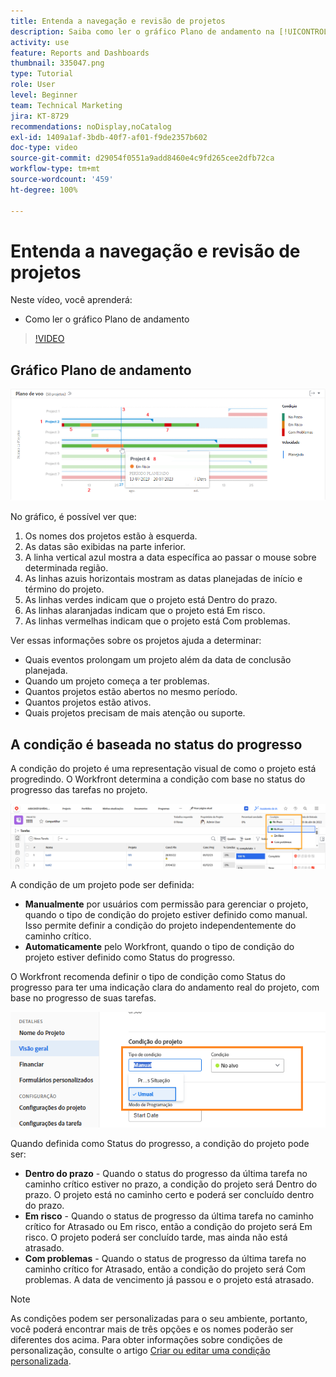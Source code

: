 ```yaml
---
title: Entenda a navegação e revisão de projetos
description: Saiba como ler o gráfico Plano de andamento na [!UICONTROL Análise aprimorada].
activity: use
feature: Reports and Dashboards
thumbnail: 335047.png
type: Tutorial
role: User
level: Beginner
team: Technical Marketing
jira: KT-8729
recommendations: noDisplay,noCatalog
exl-id: 1409a1af-3bdb-40f7-af01-f9de2357b602
doc-type: video
source-git-commit: d29054f0551a9add8460e4c9fd265cee2dfb72ca
workflow-type: tm+mt
source-wordcount: '459'
ht-degree: 100%

---
```


# Entenda a navegação e revisão de projetos

Neste vídeo, você aprenderá:

* Como ler o gráfico Plano de andamento

>[!VIDEO](https://video.tv.adobe.com/v/335047/?quality=12&learn=on)

## Gráfico Plano de andamento

![Imagem de um gráfico Plano de andamento com números correspondentes aos marcadores abaixo](assets/section-2-1.png)

No gráfico, é possível ver que:

1. Os nomes dos projetos estão à esquerda.
1. As datas são exibidas na parte inferior.
1. A linha vertical azul mostra a data específica ao passar o mouse sobre determinada região.
1. As linhas azuis horizontais mostram as datas planejadas de início e término do projeto.
1. As linhas verdes indicam que o projeto está Dentro do prazo.
1. As linhas alaranjadas indicam que o projeto está Em risco.
1. As linhas vermelhas indicam que o projeto está Com problemas.

Ver essas informações sobre os projetos ajuda a determinar:

* Quais eventos prolongam um projeto além da data de conclusão planejada.
* Quando um projeto começa a ter problemas.
* Quantos projetos estão abertos no mesmo período.
* Quantos projetos estão ativos.
* Quais projetos precisam de mais atenção ou suporte.

## A condição é baseada no status do progresso

A condição do projeto é uma representação visual de como o projeto está progredindo. O Workfront determina a condição com base no status do progresso das tarefas no projeto.

![Uma imagem de possíveis status de progresso](assets/section-2-2.png)

A condição de um projeto pode ser definida:

* **Manualmente** por usuários com permissão para gerenciar o projeto, quando o tipo de condição do projeto estiver definido como manual. Isso permite definir a condição do projeto independentemente do caminho crítico.
* **Automaticamente** pelo Workfront, quando o tipo de condição do projeto estiver definido como Status do progresso.

O Workfront recomenda definir o tipo de condição como Status do progresso para ter uma indicação clara do andamento real do projeto, com base no progresso de suas tarefas.

![Uma imagem de possíveis status de progresso](assets/section-2-3.png)

Quando definida como Status do progresso, a condição do projeto pode ser:

* **Dentro do prazo** - Quando o status do progresso da última tarefa no caminho crítico estiver no prazo, a condição do projeto será Dentro do prazo. O projeto está no caminho certo e poderá ser concluído dentro do prazo.
* **Em risco** - Quando o status de progresso da última tarefa no caminho crítico for Atrasado ou Em risco, então a condição do projeto será Em risco. O projeto poderá ser concluído tarde, mas ainda não está atrasado.
* **Com problemas** - Quando o status de progresso da última tarefa no caminho crítico for Atrasado, então a condição do projeto será Com problemas. A data de vencimento já passou e o projeto está atrasado.

>[!NOTE]
>
>As condições podem ser personalizadas para o seu ambiente, portanto, você poderá encontrar mais de três opções e os nomes poderão ser diferentes dos acima. Para obter informações sobre condições de personalização, consulte o artigo [Criar ou editar uma condição personalizada](https://experienceleague.adobe.com/docs/workfront/using/administration-and-setup/customize/custom-conditions/create-edit-custom-conditions.html?lang=pt-BR).
